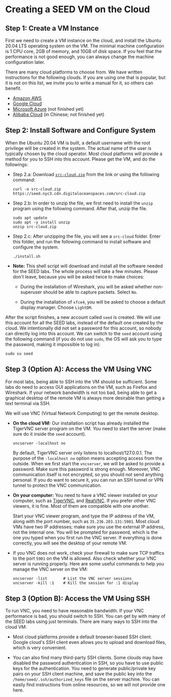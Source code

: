 # Creating a SEED VM on the Cloud

## Step 1: Create a VM Instance

First we need to create a VM instance on the cloud, and install the Ubuntu 20.04 LTS
operating system on the VM. The minimal machine configuration
is 1 CPU core, 2GB of memory, and 10GB of disk space. If you feel that the 
performance is not good enough, you can always change the machine 
configuration later. 

There are many cloud platforms to choose from. We have written instructions 
for the following clouds. If you are using one that is popular, but it is 
not on this list, we invite you to write a manual for it, 
so others can benefit. 

- [Amazon AWS](./create_vm_aws.md)
- [Google Cloud](./create_vm_gcp.md)
- [Microsoft Azure](./create_vm_azure.md) (not finished yet)
- [Alibaba Cloud](./create_vm_ali.md) (in Chinese; not finished yet)


## Step 2: Install Software and Configure System 

When the Ubuntu 20.04 VM is built, a default username with the root privilege 
will be created in the system. The actual name of the user is typically
chosen by the cloud operator. Most cloud platforms will provide 
a method for you to SSH into this account. Please get the VM, and do the followings:

- Step 2.a: Download [`src-cloud.zip`](https://seed.nyc3.cdn.digitaloceanspaces.com/src-cloud.zip) 
  from the link or using the following command:
  ```
  curl -o src-cloud.zip https://seed.nyc3.cdn.digitaloceanspaces.com/src-cloud.zip
  ```

- Step 2.b: In order to unzip the file, we first need to install the `unzip` program 
  using the following command. After that, unzip the file. 
  ```
  sudo apt update 
  sudo apt -y install unzip
  unzip src-cloud.zip 
  ```

- Step 2.c: After unzipping the file, you will see a `src-cloud` folder. 
  Enter this folder, and run the following command to install software 
  and configure the system.
  ```
  ./install.sh
  ```

- **Note:** This shell script will download and install all the software needed for
  the SEED labs. The whole process will take a few minutes. Please
  don't leave, because you will be asked twice to make choices: 

  - During the installation of Wireshark, you will be asked
    whether non-superuser should be able to capture packets.
    Select `No`.

  - During the installation of `xfce4`, you will be asked to
    choose a default display manager. Choose `LightDM`.


After the script finishes, a new account called `seed` is created. 
We will use this account for all the SEED labs, instead of the default one
created by the cloud. We intentionally did not set a password for this account, 
so nobody can directly log into this account. We can switch to the `seed`
account using the following command (if you do not use `sudo`, the OS
will ask you to type the password, making it impossible to log in):
```
sudo su seed
```

## Step 3 (Option A): Access the VM Using VNC

For most labs, being able to SSH into the VM should be sufficient.
Some labs do need to access GUI applications on the VM, such as
Firefox and Wireshark. If your network bandwidth is not too
bad, being able to get a graphical desktop of the remote VM is
always more desirable than getting a text terminal via SSH.

We will use VNC (Virtual Network Computing) to get the remote 
desktop. 

- **On the cloud VM:** Our installation script has already installed 
  the TigerVNC server program on the VM. You need to start the 
  server (make sure do it inside the `seed` account).
  ```
  vncserver -localhost no
  ```  
  By default, TigerVNC server only listens to localhost/127.0.0.1. The
  purpose of the `-localhost no` option means accepting access from the
  outside. When we first start the `vncserver`, we will be asked to provide a
  password. Make sure this password is strong enough. Moreover, VNC
  communication itself is not encrypted, so you should not send anything
  personal. If you do want to secure it, you can run an SSH tunnel or VPN
  tunnel to protect the VNC communication.

- **On your computer:** You need to have a VNC viewer installed 
  on your computer, such as [TigerVNC](https://tigervnc.org/), and
  [RealVNC](https://www.realvnc.com/en/connect/download/viewer/).
  If you prefer other VNC viewers,
  it is fine. Most of them are compatible with one another.

  Start your VNC viewer program, and type the IP address of the VM, along with
  the port number, such as `35.236.203.131:5901`. Most cloud VMs have two
  IP addresses; make sure you use the external IP address, not the internal
  one. You will be prompted for password, which is the one you typed 
  when you first run the VNC server. If everything is done correctly, 
  you will see the desktop of your remote VM.
  
- If you VNC does not work, check your firewall to make sure TCP traffics
  to the port `5901` on the VM is allowed. Also check whether your VNC server 
  is running properly. Here are some useful commands to help you manage the VNC server on the VM:
  ```
  vncserver -list       # List the VNC server sessions
  vncserver -kill :1    # Kill the session for :1 display
  ```

## Step 3 (Option B): Access the VM Using SSH

To run VNC, you need to have reasonable bandwidth. If your VNC performance
is bad, you should switch to SSH. You can get by with many of the 
SEED labs using just terminals. There are many ways to SSH into the 
cloud VM:

- Most cloud platforms provide a default browser-based SSH client. 
  Google cloud's SSH client even allows you to upload and download files, 
  which is very convenient. 

- You can also find many third-party SSH clients. Some clouds may have 
  disabled the password authentication in SSH, so you have to use 
  public keys for the authentication. 
  You need to generate public/private key pairs on your SSH client machine, 
  and save the public key into the `/home/seed/.ssh/authorized_keys` file on
  the server machine. You can easily find 
  instructions from online resources, so we will not provide one here. 

